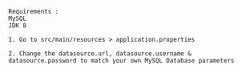 

    Requirements :
    MySQL
    JDK 8
    
    1. Go to src/main/resources > application.properties

    2. Change the datasource.url, datasource.username & datasource.password to match your own MySQL Database parameters